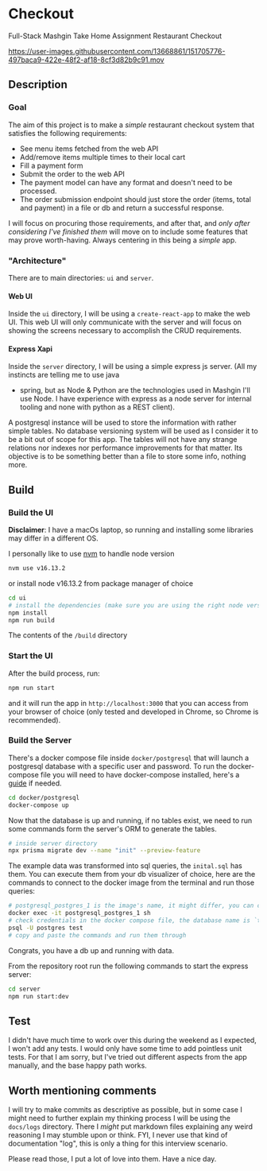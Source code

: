 # Checkout

Full-Stack Mashgin Take Home Assignment Restaurant Checkout


https://user-images.githubusercontent.com/13668861/151705776-497baca9-422e-48f2-af18-8cf3d82b9c91.mov



## Description

### Goal

The aim of this project is to make a *simple* restaurant checkout system that satisfies the following requirements:

- See menu items fetched from the web API
- Add/remove items multiple times to their local cart
- Fill a payment form
- Submit the order to the web API 
- The payment model can have any format and doesn't need to be processed.
- The order submission endpoint should just store the order (items, total and payment) in a file
  or db and return a successful response.

I will focus on procuring those requirements, and after that, and *only after considering I've finished them* will 
move on to include some features that may prove worth-having. Always centering in this being a *simple* app.

### "Architecture"

There are to main directories: `ui` and `server`. 

#### Web UI

Inside the `ui` directory, I will be using a `create-react-app` to make the web UI. This web UI will only communicate with
the server and will focus on showing the screens necessary to accomplish the CRUD requirements.

#### Express Xapi

Inside the `server` directory, I will be using a simple express js server. (All my instincts are telling me to use java 
+ spring, but as Node & Python are the technologies used in Mashgin I'll use Node. I have experience with express
as a node server for internal tooling and none with python as a REST client). 

A postgresql instance will be used to store the information with rather simple tables. No database versioning system will be
used as I consider it to be a bit out of scope for this app. The tables will not have any strange relations nor indexes nor
performance improvements for that matter. Its objective is to be something better than a file to store some info, nothing more.

## Build

### Build the UI

**Disclaimer**: I have a macOs laptop, so running and installing some libraries may differ in a different OS.

I personally like to use [nvm](https://github.com/nvm-sh/nvm) to handle node version

```bash
nvm use v16.13.2
```

or install node v16.13.2 from package manager of choice

``` bash
cd ui
# install the dependencies (make sure you are using the right node version)
npm install
npm run build 
```
The contents of the `/build` directory

### Start the UI

After the build process, run: 
```bash
npm run start
```
and it will run the app in `http://localhost:3000` that you can access from your browser of choice 
(only tested and developed in Chrome, so Chrome is recommended).

### Build the Server

There's a docker compose file inside `docker/postgresql` that will launch a postgresql database with a specific user and password.
To run the docker-compose file you will need to have docker-compose installed, here's a [guide](https://docs.docker.com/compose/install/) if needed.

```bash
cd docker/postgresql
docker-compose up
```

Now that the database is up and running, if no tables exist, we need to run some commands form the server's ORM to generate the tables.

```bash
# inside server directory
npx prisma migrate dev --name "init" --preview-feature
```

The example data was transformed into sql queries, the `inital.sql` has them. You can execute them from your db visualizer of choice,
here are the commands to connect to the docker image from the terminal and run those queries:

```bash
# postgresql_postgres_1 is the image's name, it might differ, you can check running docker instances with `docker ps`
docker exec -it postgresql_postgres_1 sh
# check credentials in the docker compose file, the database name is `test`
psql -U postgres test
# copy and paste the commands and run them through
```

Congrats, you have a db up and running with data.

From the repository root run the following commands to start the express server:

```bash
cd server
npm run start:dev
```

## Test

I didn't have much time to work over this during the weekend as I expected, I won't add any tests. I would only have some time to add
pointless unit tests. For that I am sorry, but I've tried out different aspects from the app manually, and the base happy path works.

## Worth mentioning comments

I will try to make commits as descriptive as possible, but in some case I might need to further explain my thinking 
process I will be using the `docs/logs` directory. There I *might* put markdown files explaining any weird reasoning I 
may stumble upon or think. FYI, I never use that kind of documentation "log", this is only a thing for this interview scenario.

Please read those, I put a lot of love into them. Have a nice day.
